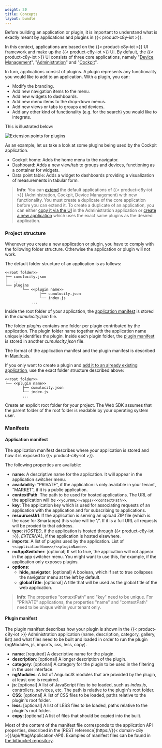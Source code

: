 ```yaml
---
weight: 20
title: Concepts
layout: bundle
---
```


Before building an application or plugin, it is important to understand what is exactly meant by applications and plugins in {{< product-c8y-iot >}}.

In this context, applications are based on the {{< product-c8y-iot >}} UI framework and make up the {{< product-c8y-iot >}} UI. By default, the {{< product-c8y-iot >}} UI consists of three core applications, namely "[Device Management](/users-guide/device-management/)", "[Administration](/users-guide/administration/)" and "[Cockpit](/users-guide/cockpit/)".

In turn, applications consist of plugins. A plugin represents any functionality you would like to add to an application. With a plugin, you can:

* Modify the branding.
* Add new navigation items to the menu.
* Add new widgets to dashboards.
* Add new menu items to the drop-down menus.
* Add new views or tabs to groups and devices.
* Add any other kind of functionality (e.g. for the search) you would like to integrate.

This is illustrated below:

![Extension points for plugins](/images/web-sdk/extensionpoints.png)

As an example, let us take a look at some plugins being used by the Cockpit application.

* Cockpit home: Adds the home menu to the navigator.
* Dashboard: Adds a new view/tab to groups and devices, functioning as a container for widgets.
* Data point table: Adds a widget to dashboards providing a visualization of measurements in tabular form.

> **Info:** You can [extend](/web-sdk-for-plugins/hello-world/#target) the default applications of {{< product-c8y-iot >}} (Administration, Cockpit, Device Management) with new functionality. You must create a duplicate of the core application before you can extend it. To create a duplicate of an application, you can either [copy it via the UI](/users-guide/administration#clone-application) in the Administration application or [create a new application](/web-sdk-for-plugins/tab-plugin#dependencies) which uses the exact same plugins as the desired application.

### Project structure

Whenever you create a new application or plugin, you have to comply with the following folder structure. Otherwise the application or plugin will not work.

The default folder structure of an application is as follows:

```console
<<root folder>>
├── cumulocity.json
|	...
└── plugins
		└── <<plugin name>>
				├── cumulocity.json
				└── index.js
			...
```

Inside the root folder of your application, the [application manifest](#application-manifest) is stored in the *cumulocity.json* file.

The folder *plugins* contains one folder per plugin contributed by the application. The plugin folder name together with the application name uniquely identifies the plugin. Inside each plugin folder, the [plugin manifest](#plugin-manifest) is stored in another *cumulocity.json* file.

The format of the application manifest and the plugin manifest is described in [Manifests](#manifests).

If you only want to create a plugin and [add it to an already existing application](/users-guide/administration#add-remove-plugin), use the exact folder structure described above:

```console
<<root folder>>
└── <<plugin name>>
		├── cumulocity.json
		└── index.js
		...
```

Create an explicit root folder for your project. The Web SDK assumes that the parent folder of the root folder is readable by your operating system user.

<a name="manifests"></a>
### Manifests

<a name="application-manifest"></a>
#### Application manifest

The application manifest describes where your application is stored and how it is exposed to {{< product-c8y-iot >}}.

The following properties are available:

* **name**: A descriptive name for the application. It will appear in the application switcher menu.
* **availability**: "PRIVATE", if the application is only available in your tenant, "MARKET", if it is a public application.
* **contextPath**: The path to be used for hosted applications. The URL of the application will be `<<yourURL>>/apps/<<contextPath>>`.
* **key**: The application key which is used for associating requests of an application with the application and for subscribing to applications.
* **resourcesUrl**: If the application is serving an upload ZIP file (which is the case for Smartapps) this value will be '/'. If it is a full URL all requests will be proxied to that address.
* **type**: *HOSTED*, if the application is hosted through {{< product-c8y-iot >}}, *EXTERNAL*, if the application is hosted elsewhere.
* **imports**: A list of plugins used by the application. List of `<<applicationName>>/<<pluginName>>`.
* **noAppSwitcher**: [optional] If set to true, the application will not appear in the app switcher menu. You might want to use this, for example, if the application only exposes plugins.
* **options**:
	* **hide_navigator**: [optional] A boolean, which if set to true collapses the navigator menu at the left by default.
	* **globalTitle**: [optional] A title that will be used as the global title of the web application.

> **Info**: The properties "contextPath" and "key" need to be unique. For "PRIVATE" applications, the properties "name" and "contextPath" need to be unique within your tenant only.

<a name="plugin-manifest"></a>
#### Plugin manifest

The plugin manifest describes how your plugin is shown in the {{< product-c8y-iot >}} Administration application (name, description, category, gallery, list) and what files need to be built and loaded in order to run the plugin (ngModules, js, imports, css, less, copy).

* **name**: [required] A descriptive name for the plugin.
* **description**: [optional] A longer description of the plugin.
* **category**: [optional] A category for the plugin to be used in the filtering in the user interface.
* **ngModules**: A list of AngularJS modules that are provided by the plugin, at least one is required.
* **js**: [optional] A list of JavaScript files to be loaded, such as *index.js*, controllers, services, etc. The path is relative to the plugin's root folder.
* **CSS**: [optional] A list of CSS files to be loaded, paths relative to the plugin's root folder.
* **less**: [optional] A list of LESS files to be loaded, paths relative to the plugin's root folder.
* **copy**: [optional] A list of files that should be copied into the built.

Most of the content of the manifest file corresponds to the application API properties, described in the [REST reference](https://{{< domain-c8y >}}/api/#tag/Application-API). Examples of manifest files can be found in [the bitbucket repository](http://bitbucket.org/m2m/cumulocity-ui-plugin-examples).
